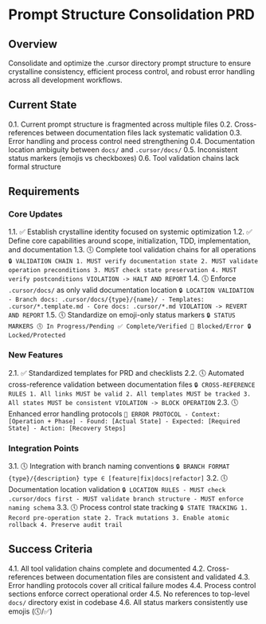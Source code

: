 # Prompt Structure Consolidation PRD

## Overview
Consolidate and optimize the .cursor directory prompt structure to ensure crystalline consistency, efficient process control, and robust error handling across all development workflows.

## Current State
0.1. Current prompt structure is fragmented across multiple files
0.2. Cross-references between documentation files lack systematic validation
0.3. Error handling and process control need strengthening
0.4. Documentation location ambiguity between `docs/` and `.cursor/docs/`
0.5. Inconsistent status markers (emojis vs checkboxes)
0.6. Tool validation chains lack formal structure

## Requirements

### Core Updates
1.1. ✅ Establish crystalline identity focused on systemic optimization
1.2. ✅ Define core capabilities around scope, initialization, TDD, implementation, and documentation
1.3. 🕔 Complete tool validation chains for all operations
    ```
    🔒 VALIDATION CHAIN
    1. MUST verify documentation state
    2. MUST validate operation preconditions
    3. MUST check state preservation
    4. MUST verify postconditions
    VIOLATION -> HALT AND REPORT
    ```
1.4. 🕔 Enforce `.cursor/docs/` as only valid documentation location
    ```
    🔒 LOCATION VALIDATION
    - Branch docs: .cursor/docs/{type}/{name}/
    - Templates: .cursor/*.template.md
    - Core docs: .cursor/*.md
    VIOLATION -> REVERT AND REPORT
    ```
1.5. 🕔 Standardize on emoji-only status markers
    ```
    🔒 STATUS MARKERS
    🕔 In Progress/Pending
    ✅ Complete/Verified
    🛑 Blocked/Error
    🔒 Locked/Protected
    ```

### New Features
2.1. ✅ Standardized templates for PRD and checklists
2.2. 🕔 Automated cross-reference validation between documentation files
    ```
    🔒 CROSS-REFERENCE RULES
    1. All links MUST be valid
    2. All templates MUST be tracked
    3. All states MUST be consistent
    VIOLATION -> BLOCK OPERATION
    ```
2.3. 🕔 Enhanced error handling protocols
    ```
    🛑 ERROR PROTOCOL
    - Context: [Operation + Phase]
    - Found: [Actual State]
    - Expected: [Required State]
    - Action: [Recovery Steps]
    ```

### Integration Points
3.1. 🕔 Integration with branch naming conventions
    ```
    🔒 BRANCH FORMAT
    {type}/{description}
    type ∈ [feature|fix|docs|refactor]
    ```
3.2. 🕔 Documentation location validation
    ```
    🔒 LOCATION RULES
    - MUST check .cursor/docs first
    - MUST validate branch structure
    - MUST enforce naming schema
    ```
3.3. 🕔 Process control state tracking
    ```
    🔒 STATE TRACKING
    1. Record pre-operation state
    2. Track mutations
    3. Enable atomic rollback
    4. Preserve audit trail
    ```

## Success Criteria
4.1. All tool validation chains complete and documented
4.2. Cross-references between documentation files are consistent and validated
4.3. Error handling protocols cover all critical failure modes
4.4. Process control sections enforce correct operational order
4.5. No references to top-level `docs/` directory exist in codebase
4.6. All status markers consistently use emojis (🕔/✅) 